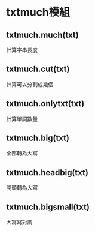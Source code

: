 # txtmuch模組

## txtmuch.much(txt)

計算字串長度

## txtmuch.cut(txt)

計算可以分割成幾個

## txtmuch.onlytxt(txt)

計算單詞數量

## txtmuch.big(txt)

全部轉為大寫

## txtmuch.headbig(txt)

開頭轉為大寫

## txtmuch.bigsmall(txt)

大寫寫對調

